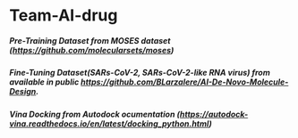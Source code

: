 # Team-AI-drug




##### Pre-Training Dataset from MOSES dataset (https://github.com/molecularsets/moses)

##### Fine-Tuning Dataset(SARs-CoV-2, SARs-CoV-2-like RNA virus) from available in public https://github.com/BLarzalere/AI-De-Novo-Molecule-Design.

##### Vina Docking from Autodock ocumentation (https://autodock-vina.readthedocs.io/en/latest/docking_python.html)
